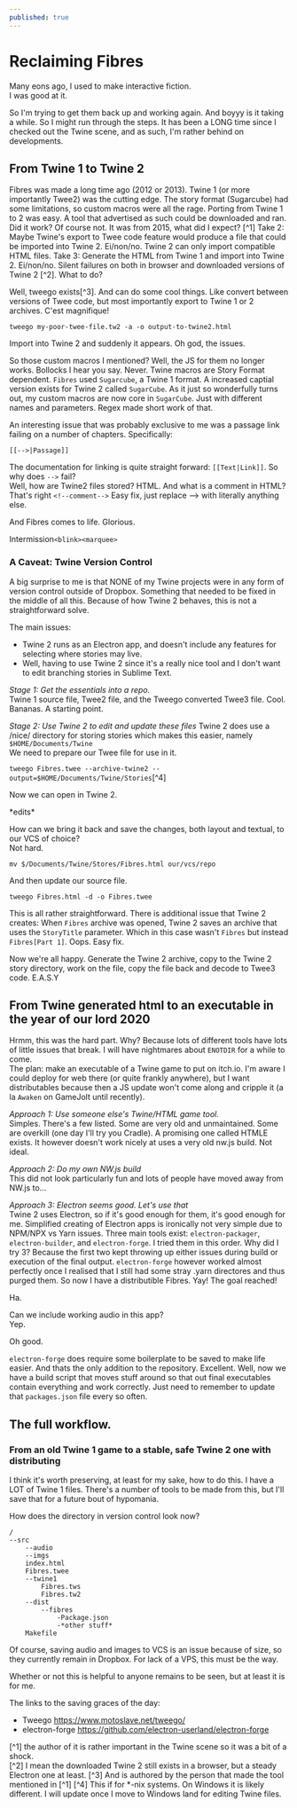 ```yaml
---
published: true
---
```

# Reclaiming Fibres

Many eons ago, I used to make interactive fiction.  
I was good at it.

So I'm trying to get them back up and working again. And boyyy is it taking a while. So I might run through the steps. It has been a LONG time since I checked out the Twine scene, and as such, I'm rather behind on developments. 

## From Twine 1 to Twine 2

Fibres was made a long time ago (2012 or 2013). Twine 1 (or more importantly Twee2) was the cutting edge. The story format (Sugarcube) had some limitations, so custom macros were all the rage. Porting from Twine 1 to 2 was easy. A tool that advertised as such could be downloaded and ran. Did it work? Of course not. It was from 2015, what did I expect? [^1] Take 2: Maybe Twine's export to Twee code feature would produce a file that could be imported into Twine 2. Ei/non/no. Twine 2 can only import compatible HTML files. Take 3: Generate the HTML from Twine 1 and import into Twine 2. Ei/non/no. Silent failures on both in browser and downloaded versions of Twine 2 [^2]. What to do?


Well, tweego exists[^3]. And can do some cool things. Like convert between versions of Twee code, but most importantly export to Twine 1 or 2 archives. C'est magnifique! 


``tweego my-poor-twee-file.tw2 -a -o output-to-twine2.html``


Import into Twine 2 and suddenly it appears.
Oh god, the issues.


So those custom macros I mentioned? Well, the JS for them no longer works. Bollocks I hear you say. Never. Twine macros are Story Format dependent. `Fibres` used `Sugarcube`, a Twine 1 format. A increased captial version exists for Twine 2 called `SugarCube`. As it just so wonderfully turns out, my custom macros are now core in `SugarCube`. Just with different names and parameters. Regex made short work of that.


An interesting issue that was probably exclusive to me was a passage link failing on a number of chapters. Specifically:


``[[-->|Passage]]``


The documentation for linking is quite straight forward: ``[[Text|Link]]``. So why does `-->` fail?  
Well, how are Twine2 files stored? HTML. And what is a comment in HTML? That's right 
``<!--comment-->``
Easy fix, just replace --> with literally anything else. 


And Fibres comes to life. Glorious. 


Intermission`<blink><marquee>`

### A Caveat: Twine Version Control

A big surprise to me is that NONE of my Twine projects were in any form of version control outside of Dropbox. Something that needed to be fixed in the middle of all this. Because of how Twine 2 behaves, this is not a straightforward solve.


The main issues:
- Twine 2 runs as an Electron app, and doesn't include any features for selecting where stories may live.
- Well, having to use Twine 2 since it's a really nice tool and I don't want to edit branching stories in Sublime Text. 


*Stage 1: Get the essentials into a repo.*  
Twine 1 source file, Twee2 file, and the Tweego converted Twee3 file. Cool. Bananas. A starting point. 


*Stage 2: Use Twine 2 to edit and update these files* 
Twine 2 does use a /nice/ directory for storing stories which makes this easier, namely ``$HOME/Documents/Twine``  
We need to prepare our Twee file for use in it.


``tweego Fibres.twee --archive-twine2 --output=$HOME/Documents/Twine/Stories``[^4]


Now we can open in Twine 2.


\*edits\*


How can we bring it back and save the changes, both layout and textual, to our VCS of choice?  
Not hard.


``mv $/Documents/Twine/Stores/Fibres.html our/vcs/repo``


And then update our source file.


``tweego Fibres.html -d -o Fibres.twee``


This is all rather straightforward. There is additional issue that Twine 2 creates: When `Fibres` archive was opened, Twine 2 saves an archive that uses the ``StoryTitle`` parameter. Which in this case wasn't `Fibres` but instead `Fibres[Part 1]`. Oops. Easy fix.


Now we're all happy. Generate the Twine 2 archive, copy to the Twine 2 story directory, work on the file, copy the file back and decode to Twee3 code. E.A.S.Y

## From Twine generated html to an executable in the year of our lord 2020

Hrmm, this was the hard part. Why? Because lots of different tools have lots of little issues that break. I will have nightmares about `ENOTDIR` for a while to come.  
The plan: make an executable of a Twine game to put on itch.io. I'm aware I could deploy for web there (or quite frankly anywhere), but I want distributables because then a JS update won't come along and cripple it (a la `Awaken` on GameJolt until recently).


*Approach 1: Use someone else's Twine/HTML game tool.*  
Simples. There's a few listed. Some are very old and unmaintained. Some are overkill (one day I'll try you Cradle). A promising one called HTMLE exists. It however doesn't work nicely at uses a very old nw.js build. Not ideal. 


*Approach 2: Do my own NW.js build*  
This did not look particularly fun and lots of people have moved away from NW.js to...


*Approach 3: Electron seems good. Let's use that*  
Twine 2 uses Electron, so if it's good enough for them, it's good enough for me. 
Simplified creating of Electron apps is ironically not very simple due to NPM/NPX vs Yarn issues. Three main tools exist: `electron-packager`, `electron-builder`, and `electron-forge`. I tried them in this order. Why did I try 3? Because the first two kept throwing up either issues during build or execution of the final output. `electron-forge` however worked almost perfectly once I realised that I still had some stray .yarn directores and thus purged them.
So now I have a distributible Fibres. Yay! The goal reached!


Ha.


Can we include working audio in this app?  
Yep.


Oh good.


`electron-forge` does require some boilerplate to be saved to make life easier. And thats the only addition to the repository. Excellent. Well, now we have a build script that moves stuff around so that out final executables contain everything and work correctly. Just need to remember to update that ``packages.json`` file every so often.


## The full workflow. 
### From an old Twine 1 game to a stable, safe Twine 2 one with distributing

I think it's worth preserving, at least for my sake, how to do this. I have a LOT of Twine 1 files. There's a number of tools to be made from this, but I'll save that for a future bout of hypomania.


How does the directory in version control look now?
    
	/
	--src
        --audio
        --imgs
        index.html
        Fibres.twee
        --twine1
            Fibres.tws
            Fibres.tw2
        --dist
            --fibres
                -Package.json
                -*other stuff*
        Makefile
    

Of course, saving audio and images to VCS is an issue because of size, so they currently remain in Dropbox. For lack of a VPS, this must be the way.


Whether or not this is helpful to anyone remains to be seen, but at least it is for me.


The links to the saving graces of the day:
- Tweego <https://www.motoslave.net/tweego/>
- electron-forge <https://github.com/electron-userland/electron-forge>



[^1] the author of it is rather important in the Twine scene so it was a bit of a shock.  
[^2] I mean the downloaded Twine 2 still exists in a browser, but a steady Electron one at least.
[^3] And is authored by the person that made the tool mentioned in [^1]
[^4] This if for \*-nix systems. On Windows it is likely different. I will update once I move to Windows land for editing Twine files.
